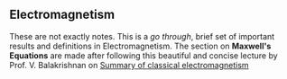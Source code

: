 ## Electromagnetism 

These are not exactly notes. This is a *go through*, brief set of important results and definitions in Electromagnetism. The section on **Maxwell's Equations** are made after following this beautiful and concise lecture by Prof. V. Balakrishnan on [Summary of classical electromagnetism](https://www.youtube.com/watch?v=bsybS5fZGjY&list=PL5E4E56893588CBA8&index=8)
